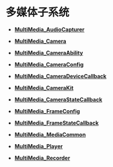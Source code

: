 # 多媒体子系统<a name="ZH-CN_TOPIC_0000001054918107"></a>

-   **[MultiMedia\_AudioCapturer](MultiMedia_AudioCapturer.md)**  

-   **[MultiMedia\_Camera](MultiMedia_Camera.md)**  

-   **[MultiMedia\_CameraAbility](MultiMedia_CameraAbility.md)**  

-   **[MultiMedia\_CameraConfig](MultiMedia_CameraConfig.md)**  

-   **[MultiMedia\_CameraDeviceCallback](MultiMedia_CameraDeviceCallback.md)**  

-   **[MultiMedia\_CameraKit](MultiMedia_CameraKit.md)**  

-   **[MultiMedia\_CameraStateCallback](MultiMedia_CameraStateCallback.md)**  

-   **[MultiMedia\_FrameConfig](MultiMedia_FrameConfig.md)**  

-   **[MultiMedia\_FrameStateCallback](MultiMedia_FrameStateCallback.md)**  

-   **[MultiMedia\_MediaCommon](MultiMedia_MediaCommon.md)**  

-   **[MultiMedia\_Player](MultiMedia_Player.md)**  

-   **[MultiMedia\_Recorder](MultiMedia_Recorder.md)**  


